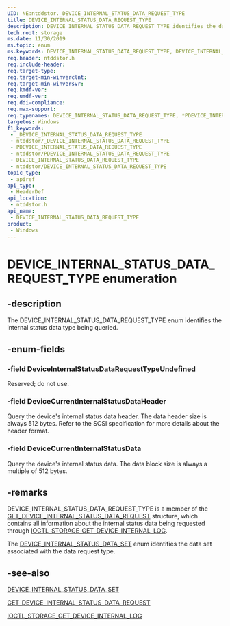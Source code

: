 ```yaml
---
UID: NE:ntddstor._DEVICE_INTERNAL_STATUS_DATA_REQUEST_TYPE
title: DEVICE_INTERNAL_STATUS_DATA_REQUEST_TYPE
description: DEVICE_INTERNAL_STATUS_DATA_REQUEST_TYPE identifies the data type to be queried.
tech.root: storage
ms.date: 11/30/2019
ms.topic: enum
ms.keywords: DEVICE_INTERNAL_STATUS_DATA_REQUEST_TYPE, DEVICE_INTERNAL_STATUS_DATA_REQUEST_TYPE, *PDEVICE_INTERNAL_STATUS_DATA_REQUEST_TYPE,
req.header: ntddstor.h
req.include-header: 
req.target-type: 
req.target-min-winverclnt: 
req.target-min-winversvr: 
req.kmdf-ver: 
req.umdf-ver: 
req.ddi-compliance: 
req.max-support: 
req.typenames: DEVICE_INTERNAL_STATUS_DATA_REQUEST_TYPE, *PDEVICE_INTERNAL_STATUS_DATA_REQUEST_TYPE
targetos: Windows
f1_keywords:
 - _DEVICE_INTERNAL_STATUS_DATA_REQUEST_TYPE
 - ntddstor/_DEVICE_INTERNAL_STATUS_DATA_REQUEST_TYPE
 - PDEVICE_INTERNAL_STATUS_DATA_REQUEST_TYPE
 - ntddstor/PDEVICE_INTERNAL_STATUS_DATA_REQUEST_TYPE
 - DEVICE_INTERNAL_STATUS_DATA_REQUEST_TYPE
 - ntddstor/DEVICE_INTERNAL_STATUS_DATA_REQUEST_TYPE
topic_type:
 - apiref
api_type:
 - HeaderDef
api_location:
 - ntddstor.h
api_name:
 - DEVICE_INTERNAL_STATUS_DATA_REQUEST_TYPE
product:
 - Windows
---
```


# DEVICE_INTERNAL_STATUS_DATA_REQUEST_TYPE enumeration


## -description

The DEVICE_INTERNAL_STATUS_DATA_REQUEST_TYPE enum identifies the internal status data type being queried.

## -enum-fields

### -field DeviceInternalStatusDataRequestTypeUndefined

Reserved; do not use.

### -field DeviceCurrentInternalStatusDataHeader

Query the device's internal status data header. The data header size is always 512 bytes. Refer to the SCSI specification for more details about the header format.

### -field DeviceCurrentInternalStatusData

Query the device's internal status data. The data block size is always a multiple of 512 bytes.

## -remarks

DEVICE_INTERNAL_STATUS_DATA_REQUEST_TYPE is a member of the [GET_DEVICE_INTERNAL_STATUS_DATA_REQUEST](ns-ntddstor-get_device_internal_status_data_request.md) structure, which contains all information about the internal status data being requested through [IOCTL_STORAGE_GET_DEVICE_INTERNAL_LOG](ni-ntddstor-ioctl_storage_get_device_internal_log.md).

The [DEVICE_INTERNAL_STATUS_DATA_SET](ne-ntddstor-device_internal_status_data_set.md) enum identifies the data set associated with the data request type.

## -see-also

[DEVICE_INTERNAL_STATUS_DATA_SET](ne-ntddstor-device_internal_status_data_set.md)

[GET_DEVICE_INTERNAL_STATUS_DATA_REQUEST](ns-ntddstor-get_device_internal_status_data_request.md)

[IOCTL_STORAGE_GET_DEVICE_INTERNAL_LOG](ni-ntddstor-ioctl_storage_get_device_internal_log.md)


